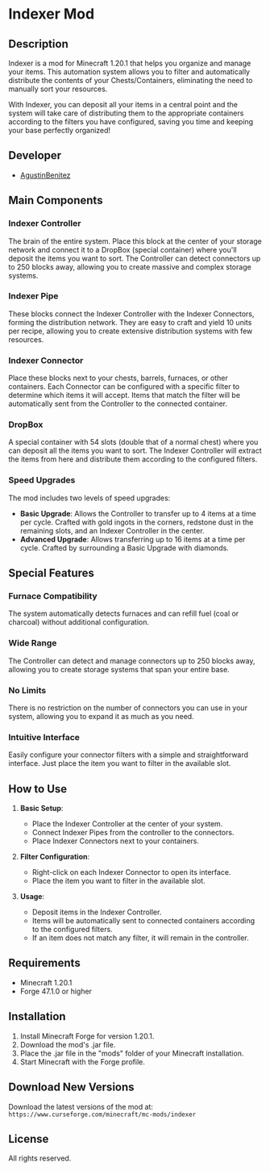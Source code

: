 # Indexer Mod

## Description
Indexer is a mod for Minecraft 1.20.1 that helps you organize and manage your items. This automation system allows you to filter and automatically distribute the contents of your Chests/Containers, eliminating the need to manually sort your resources.

With Indexer, you can deposit all your items in a central point and the system will take care of distributing them to the appropriate containers according to the filters you have configured, saving you time and keeping your base perfectly organized!

## Developer
- [AgustinBenitez](https://github.com/Agustinbeniteez)

## Main Components

### Indexer Controller
The brain of the entire system. Place this block at the center of your storage network and connect it to a DropBox (special container) where you'll deposit the items you want to sort. The Controller can detect connectors up to 250 blocks away, allowing you to create massive and complex storage systems.

### Indexer Pipe
These blocks connect the Indexer Controller with the Indexer Connectors, forming the distribution network. They are easy to craft and yield 10 units per recipe, allowing you to create extensive distribution systems with few resources.

### Indexer Connector
Place these blocks next to your chests, barrels, furnaces, or other containers. Each Connector can be configured with a specific filter to determine which items it will accept. Items that match the filter will be automatically sent from the Controller to the connected container.

### DropBox
A special container with 54 slots (double that of a normal chest) where you can deposit all the items you want to sort. The Indexer Controller will extract the items from here and distribute them according to the configured filters.

### Speed Upgrades
The mod includes two levels of speed upgrades:
- **Basic Upgrade**: Allows the Controller to transfer up to 4 items at a time per cycle. Crafted with gold ingots in the corners, redstone dust in the remaining slots, and an Indexer Controller in the center.
- **Advanced Upgrade**: Allows transferring up to 16 items at a time per cycle. Crafted by surrounding a Basic Upgrade with diamonds.

## Special Features

### Furnace Compatibility
The system automatically detects furnaces and can refill fuel (coal or charcoal) without additional configuration.

### Wide Range
The Controller can detect and manage connectors up to 250 blocks away, allowing you to create storage systems that span your entire base.

### No Limits
There is no restriction on the number of connectors you can use in your system, allowing you to expand it as much as you need.

### Intuitive Interface
Easily configure your connector filters with a simple and straightforward interface. Just place the item you want to filter in the available slot.

## How to Use

1. **Basic Setup**:
   - Place the Indexer Controller at the center of your system.
   - Connect Indexer Pipes from the controller to the connectors.
   - Place Indexer Connectors next to your containers.

2. **Filter Configuration**:
   - Right-click on each Indexer Connector to open its interface.
   - Place the item you want to filter in the available slot.

3. **Usage**:
   - Deposit items in the Indexer Controller.
   - Items will be automatically sent to connected containers according to the configured filters.
   - If an item does not match any filter, it will remain in the controller.

## Requirements
- Minecraft 1.20.1
- Forge 47.1.0 or higher

## Installation
1. Install Minecraft Forge for version 1.20.1.
2. Download the mod's .jar file.
3. Place the .jar file in the "mods" folder of your Minecraft installation.
4. Start Minecraft with the Forge profile.

## Download New Versions
Download the latest versions of the mod at: `https://www.curseforge.com/minecraft/mc-mods/indexer`

## License
All rights reserved.